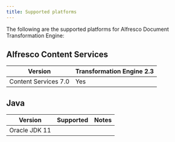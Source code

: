 ```yaml
---
title: Supported platforms
---
```


The following are the supported platforms for Alfresco Document Transformation Engine:

## Alfresco Content Services

| Version | Transformation Engine 2.3 |  
| ------- | --------------------------- |
| Content Services 7.0 | Yes |

## Java

| Version | Supported | Notes |
| ------- | --------- | ----- |
| Oracle JDK 11 | | |
